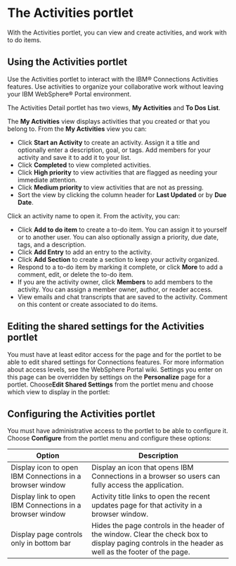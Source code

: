 # The Activities portlet

With the Activities portlet, you can view and create activities, and work with to do items.

## Using the Activities portlet

Use the Activities portlet to interact with the IBM® Connections Activities features. Use activities to organize your collaborative work without leaving your IBM WebSphere® Portal environment.

The Activities Detail portlet has two views, **My Activities** and **To Dos List**.

The **My Activities** view displays activities that you created or that you belong to. From the **My Activities** view you can:

-   Click **Start an Activity** to create an activity. Assign it a title and optionally enter a description, goal, or tags. Add members for your activity and save it to add it to your list.
-   Click **Completed** to view completed activities.
-   Click **High priority** to view activities that are flagged as needing your immediate attention.
-   Click **Medium priority** to view activities that are not as pressing.
-   Sort the view by clicking the column header for **Last Updated** or by **Due Date**.

Click an activity name to open it. From the activity, you can:

-   Click **Add to do item** to create a to-do item. You can assign it to yourself or to another user. You can also optionally assign a priority, due date, tags, and a description.
-   Click **Add Entry** to add an entry to the activity.
-   Click **Add Section** to create a section to keep your activity organized.
-   Respond to a to-do item by marking it complete, or click **More** to add a comment, edit, or delete the to-do item.
-   If you are the activity owner, click **Members** to add members to the activity. You can assign a member owner, author, or reader access.
-   View emails and chat transcripts that are saved to the activity. Comment on this content or create associated to do items.

## Editing the shared settings for the Activities portlet

You must have at least editor access for the page and for the portlet to be able to edit shared settings for Connections features. For more information about access levels, see the WebSphere Portal wiki. Settings you enter on this page can be overridden by settings on the **Personalize** page for a portlet. Choose**Edit Shared Settings** from the portlet menu and choose which view to display in the portlet:

## Configuring the Activities portlet

You must have administrative access to the portlet to be able to configure it. Choose **Configure** from the portlet menu and configure these options:

|Option|Description|
|------|-----------|
|Display icon to open IBM Connections in a browser window|Display an icon that opens IBM Connections in a browser so users can fully access the application.|
|Display link to open IBM Connections in a browser window|Activity title links to open the recent updates page for that activity in a browser window.|
|Display page controls only in bottom bar|Hides the page controls in the header of the window. Clear the check box to display paging controls in the header as well as the footer of the page.|
